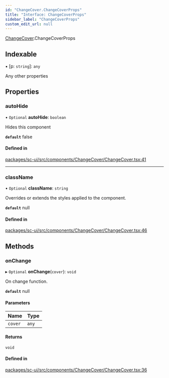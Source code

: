 ```yaml
---
id: "ChangeCover.ChangeCoverProps"
title: "Interface: ChangeCoverProps"
sidebar_label: "ChangeCoverProps"
custom_edit_url: null
---
```


[ChangeCover](../modules/ChangeCover).ChangeCoverProps

## Indexable

▪ [p: `string`]: `any`

Any other properties

## Properties

### autoHide

• `Optional` **autoHide**: `boolean`

Hides this component

**`default`** false

#### Defined in

[packages/sc-ui/src/components/ChangeCover/ChangeCover.tsx:41](https://github.com/selfcommunity/community-ui/blob/9148e4e/packages/sc-ui/src/components/ChangeCover/ChangeCover.tsx#L41)

___

### className

• `Optional` **className**: `string`

Overrides or extends the styles applied to the component.

**`default`** null

#### Defined in

[packages/sc-ui/src/components/ChangeCover/ChangeCover.tsx:46](https://github.com/selfcommunity/community-ui/blob/9148e4e/packages/sc-ui/src/components/ChangeCover/ChangeCover.tsx#L46)

## Methods

### onChange

▸ `Optional` **onChange**(`cover`): `void`

On change function.

**`default`** null

#### Parameters

| Name | Type |
| :------ | :------ |
| `cover` | `any` |

#### Returns

`void`

#### Defined in

[packages/sc-ui/src/components/ChangeCover/ChangeCover.tsx:36](https://github.com/selfcommunity/community-ui/blob/9148e4e/packages/sc-ui/src/components/ChangeCover/ChangeCover.tsx#L36)
